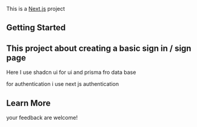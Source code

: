 This is a [Next.js](https://nextjs.org/) project
## Getting Started

This project about creating a basic sign in / sign page 
----------------------------------------------
Here I use shadcn ui for ui and prisma fro data base

for authentication i use next js authentication

## Learn More


 your feedback  are welcome!

